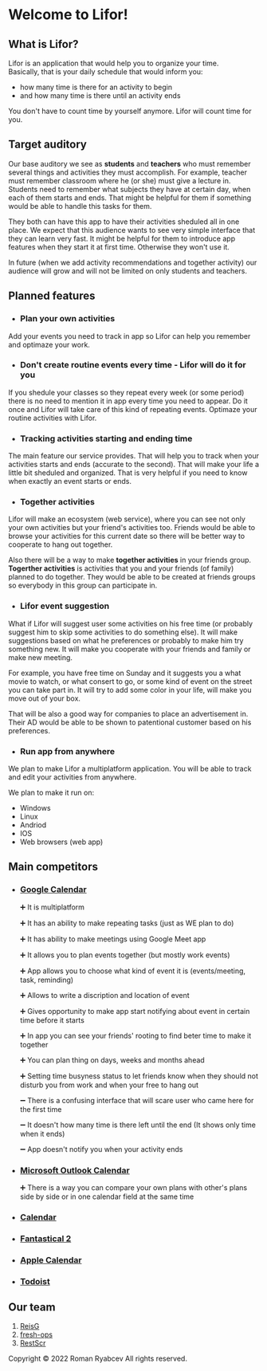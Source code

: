 # Welcome to Lifor!

## What is Lifor?
Lifor is an application that would help you to organize your time.\
Basically, that is your daily schedule that would inform you:
- how many time is there for an activity to begin
- and how many time is there until an activity ends

You don't have to count time by yourself anymore. Lifor will count time for you.

## Target auditory
Our base auditory we see as **students** and **teachers** who must remember several things and activities they must accomplish.
For example, teacher must remember classroom where he (or she) must give a lecture in.
Students need to remember what subjects they have at certain day, when each of them starts and ends. That might be helpful for them if something would be able to handle this tasks for them.

They both can have this app to have their activities sheduled all in one place. We expect that this audience wants to see very simple interface that they can learn very fast. It might be helpful for them to introduce app features when they start it at first time. Otherwise they won't use it.

In future (when we add activity recommendations and together activity) our audience will grow and will not be limited on only students and teachers.

## Planned features
+ ### Plan your own activities
Add your events you need to track in app so Lifor can help you remember and optimaze your work.

+ ### Don't create routine events every time - Lifor will do it for you
If you shedule your classes so they repeat every week (or some period) there is no need to mention it in app every time you need to appear. Do it once and Lifor will take care of this kind of repeating events. Optimaze your routine activities with Lifor.

+ ### Tracking activities starting and ending time
The main feature our service provides. That will help you to track when your activities starts and ends (accurate to the second). 
That will make your life a little bit sheduled and organized. 
That is very helpful if you need to know when exactly an event starts or ends.

+ ### Together activities
Lifor will make an ecosystem (web service), where you can see not only your own activities but your friend's activities too.
Friends would be able to browse your activities for this current date so there will be better way to cooperate to hang out together.

Also there will be a way to make **together activities** in your friends group. **Togerther activities** is activities that you and your friends (of family) planned to do together. They would be able to be created at friends groups so everybody in this group can participate in.

+ ### Lifor event suggestion
What if Lifor will suggest user some activities on his free time (or probably suggest him to skip some activities to do something else).
It will make suggestions based on what he preferences or probably to make him try something new. It will make you cooperate with your friends and family or make new meeting.

For example, you have free time on Sunday and it suggests you a what movie to watch, or what consert to go, or some kind of event on the street you can take part in.
It will try to add some color in your life, will make you move out of your box.

That will be also a good way for companies to place an advertisement in. Their AD would be able to be shown to patentional customer based on his preferences.

+ ### Run app from anywhere
We plan to make Lifor a multiplatform application. You will be able to track and edit your activities from anywhere.

We plan to make it run on:

- Windows
- Linux
- Andriod
- IOS
- Web browsers (web app)

## Main competitors
- ### [Google Calendar](https://calendar.google.com/)
    ➕ It is multiplatform

    ➕ It has an ability to make repeating tasks (just as WE plan to do)

    ➕ It has ability to make meetings using Google Meet app

    ➕ It allows you to plan events together (but mostly work events)

    ➕ App allows you to choose what kind of event it is (events/meeting, task, reminding)

    ➕ Allows to write a discription and location of event

    ➕ Gives opportunity to make app start notifying about event in certain time before it starts

    ➕ In app you can see your friends' rooting to find beter time to make it together

    ➕ You can plan thing on days, weeks and months ahead

    ➕ Setting time busyness status to let friends know when they should not disturb you from work and when your free to hang out

    ➖ There is a confusing interface that will scare user who came here for the first time

    ➖ It doesn't how many time is there left until the end (It shows only time when it ends)

    ➖ App doesn't notify you when your activity ends


- ### [Microsoft Outlook Calendar](https://support.microsoft.com/en-us/office/welcome-to-your-outlook-calendar-6fb9225d-9f9d-456d-8c81-8437bfcd3ebf?ui=en-us&rs=en-us&ad=us)
    ➕ There is a way you can compare your own plans with other's plans side by side or in one calendar field at the same time


- ### [Calendar](https://www.calendar.com/)
- ### [Fantastical 2](https://flexibits.com/fantastical)
- ### [Apple Calendar](https://support.apple.com/guide/icloud/use-calendar-on-icloudcom-mmd67283e4/icloud)
- ### [Todoist](https://todoist.com/)

## Our team
1. [ReisG](https://github.com/ReisG)
2. [fresh-ops](https://github.com/fresh-ops)
3. [RestScr](https://github.com/RestScr)

Copyright © 2022 Roman Ryabcev All rights reserved.
